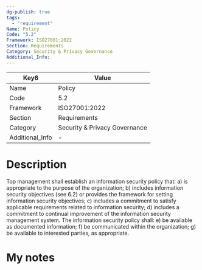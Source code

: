 ```yaml
---
dg-publish: true
tags:
  - "requirement"
Name: Policy
Code: "5.2"
Framework: ISO27001:2022
Section: Requirements
Category: Security & Privacy Governance
Additional_Info: 
---
```


<div><table class="dataview table-view-table"><thead class="table-view-thead"><tr class="table-view-tr-header"><th class="table-view-th"><span>Key</span><span class="dataview small-text">6</span></th><th class="table-view-th"><span>Value</span></th></tr></thead><tbody class="table-view-tbody"><tr><td><span>Name</span></td><td><span>Policy</span></td></tr><tr><td><span>Code</span></td><td><span>5.2</span></td></tr><tr><td><span>Framework</span></td><td><span>ISO27001:2022</span></td></tr><tr><td><span>Section</span></td><td><span>Requirements</span></td></tr><tr><td><span>Category</span></td><td><span>Security &amp; Privacy Governance</span></td></tr><tr><td><span>Additional_Info</span></td><td><span>-</span></td></tr></tbody></table></div>

# Description

Top management shall establish an information security policy that: 
a) is appropriate to the purpose of the organization; 
b) includes information security objectives (see 6.2) or provides the framework for setting information security objectives; 
c) includes a commitment to satisfy applicable requirements related to information security; 
d) includes a commitment to continual improvement of the information security management system. The information security policy shall: 
e) be available as documented information; 
f) be communicated within the organization; 
g) be available to interested parties, as appropriate.

# My notes

